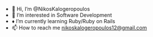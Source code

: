 - 👋 Hi, I’m @NikosKalogeropoulos
- 👀 I’m interested in Software Development
- :diamonds: I’m currently learning Ruby/Ruby on Rails
- 📫 How to reach me nikoskalogeropoulos12@gmail.com

<!---
NikosKalogeropoulos/NikosKalogeropoulos is a ✨ special ✨ repository because its `README.md` (this file) appears on your GitHub profile.
You can click the Preview link to take a look at your changes.
--->
